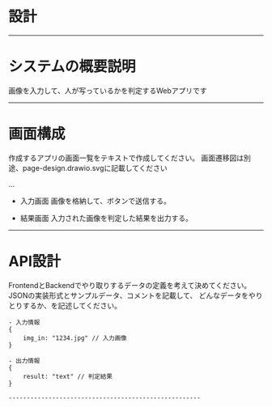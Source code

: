 # 設計

-----------------------------------------------------
# システムの概要説明

<we>
 画像を入力して、人が写っているかを判定するWebアプリです

-----------------------------------------------------

# 画面構成

作成するアプリの画面一覧をテキストで作成してください。
画面遷移図は別途、page-design.drawio.svgに記載してください


...
- 入力画面
 画像を格納して、ボタンで送信する。

- 結果画面
 入力された画像を判定した結果を出力する。


-----------------------------------------------------

# API設計

FrontendとBackendでやり取りするデータの定義を考えて決めてください。
JSONの実装形式とサンプルデータ、コメントを記載して、
どんなデータをやりとりするか、を記述してください。

```
- 入力情報
{
    img_in: "1234.jpg" // 入力画像
}

- 出力情報
{
    result: "text" // 判定結果
}

-----------------------------------------------------
